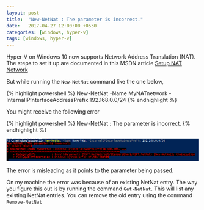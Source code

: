 ```yaml
---
layout: post
title:  "New-NetNat : The parameter is incorrect."
date:   2017-04-27 12:00:00 +0530
categories: [windows, hyper-v]
tags: [windows, hyper-v]
---
```


Hyper-V on Windows 10 now supports Network Address Translation (NAT). The steps to set it up are documented in this MSDN article [Setup NAT Network][setup-nat-network]

But while running the `New-NetNat` command like the one below,

{% highlight powershell %}
New-NetNat -Name MyNATnetwork -InternalIPInterfaceAddressPrefix 192.168.0.0/24
{% endhighlight %}

You might receive the following error

{% highlight powershell %}
New-NetNat : The parameter is incorrect.
{% endhighlight %}

![New-NetNat Error Message](/img/posts/New-NetNat-Error.png)

The error is misleading as it points to the parameter being passed.

On my machine the error was because of an existing NetNat entry. The way you figure this out is by running the command `Get-NetNat`. This will list any existing NetNat entries. You can remove the old entry using the command `Remove-NetNat`

[setup-nat-network]: https://docs.microsoft.com/en-us/virtualization/hyper-v-on-windows/user-guide/setup-nat-network
